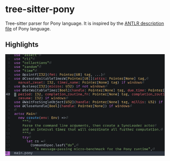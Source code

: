 # tree-sitter-pony

Tree-sitter parser for Pony language. It is inspired by the [ANTLR description file](https://github.com/ponylang/ponyc/blob/main/pony.g) of Pony language.

## Highlights

![screenshot](./assets/screenshot.png)
